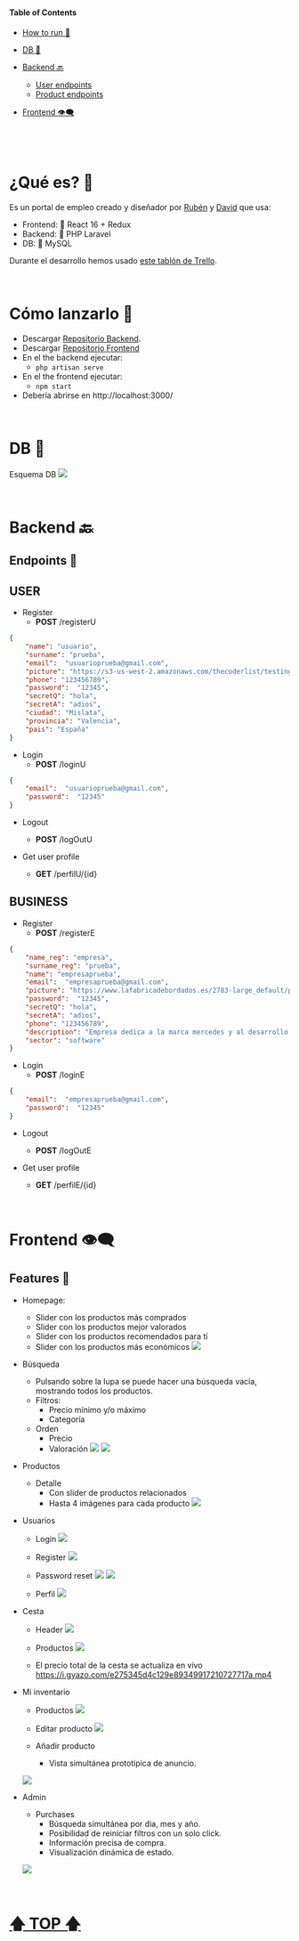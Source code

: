 
#

#### Table of Contents  

- [How to run 🚀](#How-to-run-)  
- [DB 💾](#DB-) 
- [Backend 🔙](#Backend-) 
	- [User endpoints](#USER)
	- [Product endpoints](#MOVIE)

- [Frontend 👁‍🗨](#Frontend-)  

#



<br>

# ¿Qué es? 👀

Es un portal de empleo creado y diseñador por [Rubén](https://github.com/rubeneitor) y [David](https://github.com/Dave86dev/) que usa:

- Frontend: 🌌 React 16 + Redux
- Backend: 🔸 PHP Laravel 
- DB: 🍃 MySQL 

Durante el desarrollo hemos usado [este tablón de Trello](https://trello.com/b/OY1doF76/urelated).


<br>

# Cómo lanzarlo 🚀

- Descargar [Repositorio Backend](https://github.com/Dave86dev/urelated-b).
- Descargar [Repositorio Frontend](https://github.com/rubeneitor/urelated-f)
- En el the backend ejecutar:
	- `php artisan serve`
- En el the frontend ejecutar:
	- `npm start`
- Debería abrirse en http://localhost:3000/


<br>

# DB 💾

Esquema DB
![](https://trello-attachments.s3.amazonaws.com/5e1f91537a519b60467910d8/1183x825/5e51f9d802a14358f11d9476697db190/b069e56af23f426d8c03c1f91c63acde.png)


<br>

# Backend 🔙

## **Endpoints** 📃

## USER

- Register
	- **POST** /registerU
```json
{
	"name": "usuario",
	"surname": "prueba",
	"email":  "usuarioprueba@gmail.com",
	"picture": "https://s3-us-west-2.amazonaws.com/thecoderlist/testing/coder-man-profile-pic.png",
	"phone": "123456789",
	"password":  "12345",
	"secretQ": "hola",
	"secretA": "adios",
	"ciudad": "Mislata",
	"provincia": "Valencia",
	"pais": "España"
}
```

- Login
	- **POST** /loginU
```json
{
	"email":  "usuarioprueba@gmail.com",
	"password":  "12345"
}
```

- Logout
	- **POST** /logOutU
	
- Get user profile
	- **GET** /perfilU/{id}


## BUSINESS

- Register
	- **POST** /registerE
```json
{
	"name_reg": "empresa",
	"surname_reg": "prueba",
	"name": "empresaprueba",
	"email":  "empresaprueba@gmail.com",
	"picture": "https://www.lafabricadebordados.es/2783-large_default/parche-bordado-mercedes-benz.jpg",
	"password":  "12345",
	"secretQ": "hola",
	"secretA": "adios",
	"phone": "123456789",
	"description": "Empresa dedica a la marca mercedes y al desarrollo de sus webs",
	"sector": "software"
}
```

- Login
	- **POST** /loginE
```json
{
	"email":  "empresaprueba@gmail.com",
	"password":  "12345"
}
```

- Logout
	- **POST** /logOutE
	
- Get user profile
	- **GET** /perfilE/{id}






<br>

# Frontend 👁‍🗨

## Features 📃

- Homepage:
	- Slider con los productos más comprados
	- Slider con los productos mejor valorados
	- Slider con los productos recomendados para tí
	- Slider con los productos más económicos
	![](https://i.gyazo.com/a456e720e93b848a44dc022d74b958d3.png)
	
- Búsqueda
	- Pulsando sobre la lupa se puede hacer una búsqueda vacía, mostrando todos los productos.
	- Filtros:
		- Precio mínimo y/o máximo
		- Categoría
	- Orden
		- Precio
		- Valoración
	![](https://i.gyazo.com/1602a91036f6d31bdae8346720ecc714.png)
	![](https://i.gyazo.com/e2de0a635bf0932c94798033f5aa52a4.png)

- Productos
	- Detalle
		- Con slider de productos relacionados
		- Hasta 4 imágenes para cada producto
		![](https://i.gyazo.com/7647a28283368875364ee96f4598e4e2.png)
	
- Usuarios
	- Login
	![](https://i.gyazo.com/37f94d1fc7cb9a88a1ebdd4d0149ff38.png)
	
	- Register
	![](https://i.gyazo.com/446850db3ba5442702765894d0098e7f.png)
	
	- Password reset
	![](https://i.gyazo.com/c7167e393ec9af23676e77a9022c559f.png)
	![](https://i.gyazo.com/e1f573578718a529d6309e27ede99f6f.png)
	
	- Perfil
	![](https://i.gyazo.com/f3084c34909a723e30508ad8b27faf68.png)
	
- Cesta
	- Header
	![](https://i.gyazo.com/fe2aa02770880de44ec2cdc942d8cef2.png)
	
	- Productos
	![](https://i.gyazo.com/665d95426cc1c2d1f58e67efd05ac2fb.png)
	
	- El precio total de la cesta se actualiza en vivo
	https://i.gyazo.com/e275345d4c129e89349917210727717a.mp4

- Mi inventario
	- Productos
	![](https://i.gyazo.com/a55c940bc027484e61141891be3d12d2.png)
	
	- Editar producto
	![](https://i.gyazo.com/523777829396378bf2e6d64ee9812860.png)

	- Añadir producto
		- Vista simultánea prototipica de anuncio.

	![](https://i.gyazo.com/a909c1294deb997a57167df6b57ccb5e.png)

- Admin
	- Purchases
		- Búsqueda simultánea por dia, mes y año.
		- Posibilidad de reiniciar filtros con un solo click.
		- Información precisa de compra.
		- Visualización dinámica de estado.
			
	![](https://i.gyazo.com/9c8710326111588ba67d7d34623588be.png)
	

<br>

# [🡅 TOP 🡅](#Table-of-Contents)  
